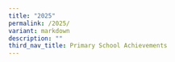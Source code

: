 ```yaml
---
title: "2025"
permalink: /2025/
variant: markdown
description: ""
third_nav_title: Primary School Achievements
---
```


